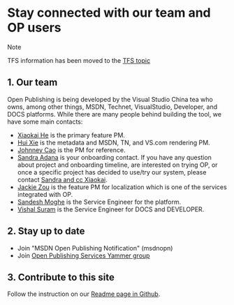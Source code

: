 # Stay connected with our team and OP users
> [!NOTE]
> TFS information has been moved to the [TFS topic](TFS.md)


## 1. Our team
Open Publishing is being developed by the Visual Studio China tea who owns, among other things, MSDN, Technet, VisualStudio, Developer, and DOCS platforms. While there are many people behind building the tool, we have some main contacts:

- [Xiaokai He](mailto:hxiao) is the primary feature PM. 
- [Hui Xie](mailto:huxie) is the metadata and MSDN, TN, and VS.com rendering PM.
- [Johnney Cao](mailto:johnneyc) is the PM for reference.
- [Sandra Adana](mailto:saldana) is your onboarding contact. If you have any question about project and onboarding timeline, are interested on trying OP, or once a specific project has decided to use/try our system, please contact [Sandra and cc Xiaokai](mailto:saldana?cc=hxiao). 
- [Jackie Zou](mailto:jackzo) is the feature PM for localization which is one of the services integrated with OP. 
- [Sandesh Moghe](mailto:smoghe) is the Service Engineer for the platform.
- [Vishal Suram](mailto:visuram) is the Service Engineer for DOCS and DEVELOPER.

## 2. Stay up to date
- Join "MSDN Open Publishing Notification" (msdnopn)
- Join [Open Publishing Services Yammer group](https://www.yammer.com/microsoft.com/#/threads/inGroup?type=in_group&feedId=7133984)

## 3. Contribute to this site
Follow the instruction on our [Readme page in Github](https://github.com/Microsoft/openpublishing-docs/blob/master/README.md).